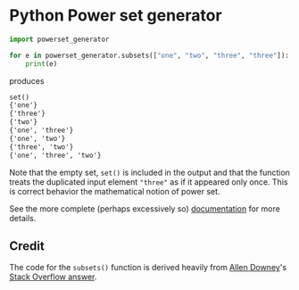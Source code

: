 # Python Power set generator

```python
import powerset_generator

for e in powerset_generator.subsets(["one", "two", "three", "three"]):
    print(e)
```

produces

```txt
set()
{'one'}
{'three'}
{'two'}
{'one', 'three'}
{'one', 'two'}
{'three', 'two'}
{'one', 'three', 'two'}
```

Note that the empty set, `set()` is included in the output
and that the function treats the duplicated input element `"three"` as if it appeared only once.
This is correct behavior the mathematical notion of power set.

See the more complete (perhaps excessively so) [documentation](https://jpgoldberg.github.io/powerset-generator/) for more details.

## Credit

The code for the `subsets()` function is derived heavily from
[Allen Downey](https://stackoverflow.com/users/661626/allen-downey)'s
[Stack Overflow answer](https://stackoverflow.com/a/53726866/1304076).
